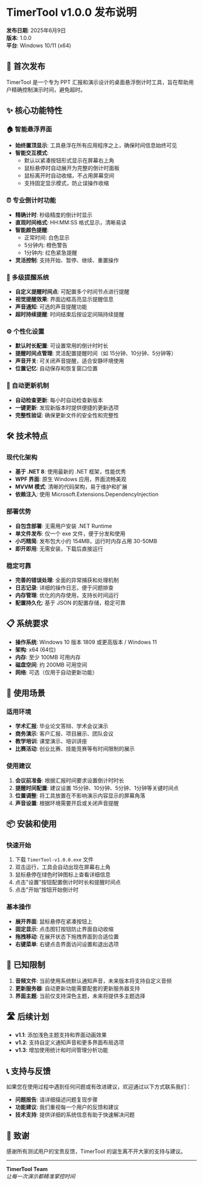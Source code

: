 # TimerTool v1.0.0 发布说明

**发布日期**: 2025年6月9日  
**版本**: 1.0.0  
**平台**: Windows 10/11 (x64)

## 🎉 首次发布

TimerTool 是一个专为 PPT 汇报和演示设计的桌面悬浮倒计时工具，旨在帮助用户精确控制演示时间，避免超时。

## ✨ 核心功能特性

### 🏠 智能悬浮界面
- **始终置顶显示**: 工具悬浮在所有应用程序之上，确保时间信息始终可见
- **智能交互模式**: 
  - 默认以紧凑按钮形式显示在屏幕右上角
  - 鼠标悬停时自动展开为完整的倒计时面板
  - 鼠标离开时自动收缩，不占用屏幕空间
  - 支持固定显示模式，防止误操作收缩

### ⏰ 专业倒计时功能
- **精确计时**: 秒级精度的倒计时显示
- **直观时间格式**: HH:MM:SS 格式显示，清晰易读
- **智能颜色提醒**: 
  - 正常时间: 白色显示
  - 5分钟内: 橙色警告
  - 1分钟内: 红色紧急提醒
- **灵活控制**: 支持开始、暂停、继续、重置操作

### 🔔 多级提醒系统
- **自定义提醒时间点**: 可配置多个时间节点进行提醒
- **视觉提醒效果**: 界面边框高亮显示提醒信息
- **声音通知**: 可选的声音提醒功能
- **超时持续提醒**: 时间结束后按设定间隔持续提醒

### ⚙️ 个性化设置
- **默认时长配置**: 可设置常用的倒计时时长
- **提醒时间点管理**: 灵活配置提醒时间（如 15分钟、10分钟、5分钟等）
- **声音开关**: 可关闭声音提醒，适合安静环境使用
- **位置记忆**: 自动保存和恢复窗口位置

### 🔄 自动更新机制
- **自动检查更新**: 每小时自动检查新版本
- **一键更新**: 发现新版本时提供便捷的更新选项
- **完整性验证**: 确保更新文件的安全性和完整性

## 🛠️ 技术特点

### 现代化架构
- **基于 .NET 8**: 使用最新的 .NET 框架，性能优秀
- **WPF 界面**: 原生 Windows 应用，界面流畅美观
- **MVVM 模式**: 清晰的代码架构，易于维护和扩展
- **依赖注入**: 使用 Microsoft.Extensions.DependencyInjection

### 部署优势
- **自包含部署**: 无需用户安装 .NET Runtime
- **单文件发布**: 仅一个 exe 文件，便于分发和使用
- **小巧精简**: 发布包大小约 154MB，运行时内存占用 30-50MB
- **即开即用**: 无需安装，下载后直接运行

### 稳定可靠
- **完善的错误处理**: 全面的异常捕获和处理机制
- **日志记录**: 详细的操作日志，便于问题排查
- **内存管理**: 优化的内存使用，支持长时间运行
- **配置持久化**: 基于 JSON 的配置存储，稳定可靠

## 📋 系统要求

- **操作系统**: Windows 10 版本 1809 或更高版本 / Windows 11
- **架构**: x64 (64位)
- **内存**: 至少 100MB 可用内存
- **磁盘空间**: 约 200MB 可用空间
- **网络**: 可选（仅用于自动更新功能）

## 🚀 使用场景

### 适用环境
- **学术汇报**: 毕业论文答辩、学术会议演示
- **商务演示**: 客户汇报、项目展示、团队会议
- **教学培训**: 课堂演示、培训讲座
- **比赛活动**: 创业比赛、技能竞赛等有时间限制的展示

### 使用建议
1. **会议前准备**: 根据汇报时间要求设置倒计时时长
2. **提醒时间配置**: 建议设置 15分钟、10分钟、5分钟、1分钟等关键时间点
3. **位置调整**: 将工具放置在不影响演示内容显示的屏幕角落
4. **声音设置**: 根据环境需要开启或关闭声音提醒

## 📦 安装和使用

### 快速开始
1. 下载 `TimerTool-v1.0.0.exe` 文件
2. 双击运行，工具会自动出现在屏幕右上角
3. 鼠标悬停在绿色时钟图标上查看详细信息
4. 点击"设置"按钮配置倒计时时长和提醒时间点
5. 点击"开始"按钮开始倒计时

### 基本操作
- **展开界面**: 鼠标悬停在紧凑按钮上
- **固定显示**: 点击图钉按钮防止界面自动收缩
- **拖拽移动**: 在展开状态下拖拽界面到合适位置
- **右键菜单**: 右键点击界面访问设置和退出选项

## 🔧 已知限制

1. **音频文件**: 当前使用系统默认通知声音，未来版本将支持自定义音频
2. **更新服务器**: 自动更新功能需要配套的更新服务器支持
3. **界面主题**: 当前仅支持深色主题，未来将提供多主题选择

## 🛣️ 后续计划

- **v1.1**: 添加浅色主题支持和界面动画效果
- **v1.2**: 支持自定义通知声音和更多界面布局选项
- **v1.3**: 增加使用统计和时间管理分析功能

## 📞 支持与反馈

如果您在使用过程中遇到任何问题或有改进建议，欢迎通过以下方式联系我们：

- **问题报告**: 请详细描述问题复现步骤
- **功能建议**: 我们重视每一个用户的反馈和建议
- **技术支持**: 提供详细的系统信息有助于快速解决问题

## 🙏 致谢

感谢所有测试用户的宝贵反馈，TimerTool 的诞生离不开大家的支持与建议。

---

**TimerTool Team**  
*让每一次演示都精准掌控时间*
